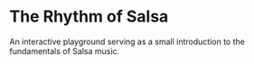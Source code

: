 # The Rhythm of Salsa

An interactive playground serving as a small introduction to the fundamentals of Salsa music.
